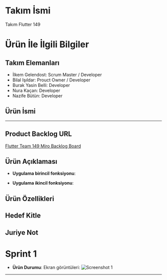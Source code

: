 # **Takım İsmi**

Takım Flutter 149

# Ürün İle İlgili Bilgiler

## Takım Elemanları
- İlkem Gelendost: Scrum Master / Developer
- Bilal Işıldar: Prouct Owner / Developer
- Burak Yasin Belli: Developer
- Nura Kaçan: Developer
- Nazife Bütün: Developer

## Ürün İsmi

--  --

## Product Backlog URL

[Flutter Team 149 Miro Backlog Board](https://miro.com/app/board/uXjVM9KGHjg=/)

## Ürün Açıklaması



- **Uygulama birincil fonksiyonu**:

- **Uygulama ikincil fonksiyonu**: 

## Ürün Özellikleri


## Hedef Kitle




## Juriye Not

# Sprint 1

- **Ürün Durumu**: Ekran görüntüleri:
  ![Screenshot 1](https://github.com/nurakacann/f149/blob/main/sprint1/miro.png)

---
